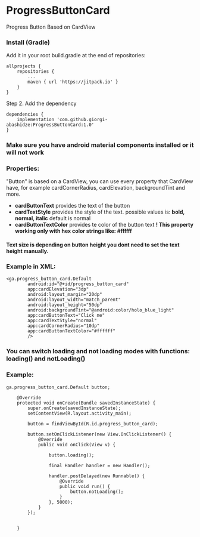 # ProgressButtonCard
Progress Button Based on CardView

### Install (Gradle)
Add it in your root build.gradle at the end of repositories:
```
allprojects {
	repositories {
		...
		maven { url 'https://jitpack.io' }
	}
}
```
Step 2. Add the dependency
```
dependencies {
	implementation 'com.github.giorgi-abashidze:ProgressButtonCard:1.0'
}
```

### Make sure you have android material components installed or it will not work

### Properties:
"Button" is based on a CardView, you can use every property that
CardView have, for example cardCornerRadius, cardElevation, backgroundTint and more.

* **cardButtonText** provides the text of the button
* **cardTextStyle** provides the style of the text. possible values is: **bold, normal, italic** default is normal
* **cardButtonTextColor** provides te color of the button text **! This property working only with hex color strings like: #ffffff**

#### Text size is depending on button height you dont need to set the text height manually.

### Example in XML:
```
<ga.progress_button_card.Default
        android:id="@+id/progress_button_card"
        app:cardElevation="3dp"
        android:layout_margin="20dp"
        android:layout_width="match_parent"
        android:layout_height="50dp"
        android:backgroundTint="@android:color/holo_blue_light"
        app:cardButtonText="Click me"
        app:cardTextStyle="normal"
        app:cardCornerRadius="10dp"
        app:cardButtonTextColor="#ffffff"
        />
```
### You can switch loading and not loading modes with functions: loading() and notLoading()
### Example:
```
ga.progress_button_card.Default button;

    @Override
    protected void onCreate(Bundle savedInstanceState) {
        super.onCreate(savedInstanceState);
        setContentView(R.layout.activity_main);

        button = findViewById(R.id.progress_button_card);

        button.setOnClickListener(new View.OnClickListener() {
            @Override
            public void onClick(View v) {

                button.loading();

                final Handler handler = new Handler();

                handler.postDelayed(new Runnable() {
                    @Override
                    public void run() {
                        button.notLoading();
                    }
                }, 5000);
            }
        });


    }
```
